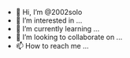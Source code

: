 - 👋 Hi, I’m @2002solo
- 👀 I’m interested in ...
- 🌱 I’m currently learning ...
- 💞️ I’m looking to collaborate on ...
- 📫 How to reach me ...

<!---
2002solo/2002solo is a ✨ special ✨ repository because its `README.md` (this file) appears on your GitHub profile.
You can click the Preview link to take a look at your changes.
--->
